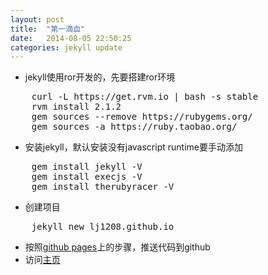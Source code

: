```yaml
---
layout: post
title:  "第一滴血"
date:   2014-08-05 22:50:25
categories: jekyll update
---
```


* jekyll使用ror开发的，先要搭建ror环境
<pre>
    curl -L https://get.rvm.io | bash -s stable
    rvm install 2.1.2
    gem sources --remove https://rubygems.org/
    gem sources -a https://ruby.taobao.org/
</pre>

* 安装jekyll，默认安装没有javascript runtime要手动添加
<pre>
    gem install jekyll -V
    gem install execjs -V
    gem install therubyracer -V
</pre>

* 创建项目
<pre>
    jekyll new lj1208.github.io
</pre>

* 按照[github pages](https://pages.github.com/)上的步骤，推送代码到github
* 访问[主页](http://lj1208.github.io)
